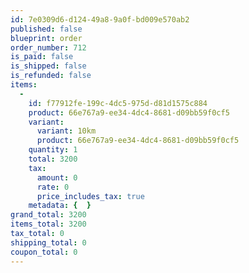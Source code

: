 ```yaml
---
id: 7e0309d6-d124-49a8-9a0f-bd009e570ab2
published: false
blueprint: order
order_number: 712
is_paid: false
is_shipped: false
is_refunded: false
items:
  -
    id: f77912fe-199c-4dc5-975d-d81d1575c884
    product: 66e767a9-ee34-4dc4-8681-d09bb59f0cf5
    variant:
      variant: 10km
      product: 66e767a9-ee34-4dc4-8681-d09bb59f0cf5
    quantity: 1
    total: 3200
    tax:
      amount: 0
      rate: 0
      price_includes_tax: true
    metadata: {  }
grand_total: 3200
items_total: 3200
tax_total: 0
shipping_total: 0
coupon_total: 0
---
```


